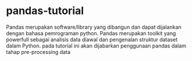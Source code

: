 # pandas-tutorial
Pandas merupakan software/library yang dibangun dan dapat dijalankan dengan bahasa pemrograman python. Pandas merupakan toolkit yang powerfull sebagai analisis data diawal dan pengenalan struktur dataset dalam Python. pada tutorial ini akan dijabarkan penggunaan pandas dalam tahap pre-processing data
